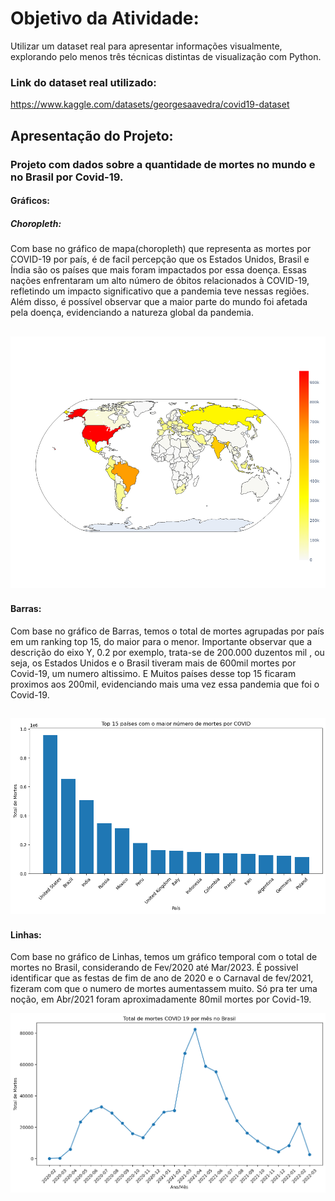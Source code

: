 # Objetivo da Atividade:
Utilizar um dataset real para apresentar informações visualmente, explorando pelo menos três técnicas distintas de visualização com Python.
### Link do dataset real utilizado:
https://www.kaggle.com/datasets/georgesaavedra/covid19-dataset

## Apresentação do Projeto:
### Projeto com dados sobre a quantidade de mortes no mundo e no Brasil por Covid-19.

#### Gráficos:
##### Choropleth:

Com base no gráfico de mapa(choropleth) que representa as mortes por COVID-19 por país, é de facil percepção que os Estados Unidos, Brasil e Índia são os países que mais foram impactados por essa doença. Essas nações enfrentaram um alto número de óbitos relacionados à COVID-19, refletindo um impacto significativo que a pandemia teve nessas regiões.
Além disso, é possível observar que a maior parte do mundo foi afetada pela doença, evidenciando a natureza global da pandemia.

![Mapa - Mortes por País](img/choropleth_mapa.png)
---
#### Barras:

Com base no gráfico de Barras, temos o total de mortes agrupadas por país em um ranking top 15, do maior para o menor. Importante observar que a descrição do eixo Y, 0.2 por exemplo, trata-se de 200.000 duzentos mil , ou seja, os Estados Unidos e o Brasil tiveram mais de 600mil mortes por Covid-19, um numero altissimo. E Muitos países desse top 15 ficaram proximos aos 200mil, evidenciando mais uma vez essa pandemia que foi o Covid-19.

![Mortes por País - top 15](img/barras_top_15_por_pais.png)
---
#### Linhas:

Com base no gráfico de Linhas, temos um gráfico temporal com o total de mortes no Brasil, considerando de Fev/2020 até Mar/2023. É possivel identificar que as festas de fim de ano de 2020 e o Carnaval de fev/2021, fizeram com que o numero de mortes aumentassem muito. Só pra ter uma noção, em Abr/2021 foram aproximadamente 80mil mortes por Covid-19.

![Grafico Temporal - Mortes no Brasil](img/linha_temporal_brasil.png)